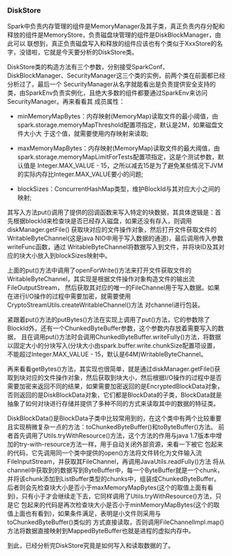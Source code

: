 ### DiskStore

Spark中负责内存管理的组件是MemoryManager及其子类，真正负责内存分配和释放的组件是MemoryStore，负责磁盘块管理的组件是DiskBlockManager，由此可以
联想到，真正负责磁盘写入和释放的组件应该也有个类似于XxxStore的名字，没错啦，它就是今天要分析的DiskStore类。

DiskStore类的构造方法有三个参数，分别接受SparkConf、DiskBlockManager、SecurityManager这三个类的实例，前两个类在前面都已经分析过了，最后一个
SecurityManager从名字就能看出是负责提供安全支持的类，由SparkEnv负责实例化，且绝大多数的组件都要通过SparkEnv来访问SecurityManager。再来看看其
成员属性：
  * minMemoryMapBytes：内存映射(MemoryMap)读取文件的最小阈值，由spark.storage.memoryMapThreshold配置项指定，默认是2M，如果磁盘文件大小大
  于这个值，就需要使用内存映射来读取;

  * maxMemoryMapBytes：内存映射(MemoryMap)读取文件的最大阈值，由spark.storage.memoryMapLimitForTests配置项指定，这是个测试参数，默认值是
  Integer.MAX_VALUE - 15，之所以减去15是为了避免某些情况下JVM的实际内存比Integer.MAX_VALUE要小的问题;

  * blockSizes：ConcurrentHashMap类型，维护BlockId与其对应大小之间的映射;

其写入方法put()调用了提供的回调函数来写入特定的块数据，其具体逻辑是：首先根据blockId来检查块是否已经存入磁盘，如果还没有存入，则调用diskManager.getFile()
获取块对应的文件操作对象，然后打开文件获取文件的WritableByteChannel(这是java NIO中用于写入数据的通道)，最后调用传入参数writeFunc函数，通过
WritableByteChannel将数据写入到文件，并将块ID及其对应的块大小放入到blockSizes映射中。

上面的put()方法中调用了openForWrite()方法来打开文件获取文件的WritableByteChannel，其实现是根据文件操作对象构造文件的输出流FileOutputStream，
然后获取其对应的唯一的FileChannel用于写入数据。如果在进行I/O操作的过程中需要加密，就需要使用CryptoStreamUtils.createWritableChannel()方法
对channel进行包装。

紧跟着put()方法的putBytes()方法在实现上调用了put()方法，它的参数除了BlockId外，还有一个ChunkedByteBuffer参数，这个参数内存放着需要写入的数据，
且在调用put()方法时会调用ChunkedByteBuffer.writeFully()方法，将数据以固定大小的分块写入(分块大小由spark.buffer.write.chunkSize配置项设置，
不能超过Integer.MAX_VALUE - 15，默认是64M)WritableByteChannel。

再来看看getBytes()方法，其实现也很简单，就是通过diskManager.getFile()获取到块对应的文件操作对象，然后获取到块大小，然后根据I/O操作的过程中是否
需要加密来返回不同的结果，如果需要加密返回的是EncryptedBlockData对象，否则返回的是DiskBlockData对象，它们都是BlockData的子类，BlockData就是
抽象了如何对块进行存储并提供了多种不同的方式来读取其中的数据的特征类。

DiskBlockData()是BlockData子类中比较常用到的，在这个类中有两个比较重要且实现稍微复杂一点的方法：toChunkedByteBuffer()和toByteBuffer()方法。
前者首先调用了Utils.tryWithResource()方法，这个方法的作用与java 1.7版本中增加的try-with-resource方法一样，用于自动关闭外部资源，来看一下被它
包起来的代码，它先调用同一个类中提供的open()方法将文件转化为文件输入流FileInputStream，并获取其FileChannel，再调用JavaUtils.readFully()方法
将从channel中获取到的数据写到ByteBuffer中，每一个ByteBuffer就是一个chunk，并将该chunk添加到ListBuffer类型的chunks中，组装成ChunkedByteBuffer。
后者则会先检查块大小是否小于maxMemoryMapBytes(这个的取值上面有看到)，只有小于才会继续走下去，它同样调用了Utils.tryWithResource()方法，只是它
包起来的代码是再次检查块大小是否小于minMemoryMapBytes(这个的取值上面也有看到)，如果条件满足，表明是小文件则采用与toChunkedByteBuffer()类似的
方式直接读取，否则调用FileChannelImpl.map()方法将数据直接映射到MappedByteBuffer也就是进程的虚拟内存中。

到此，已经分析完DiskStore究竟是如何写入和读取数据的了。